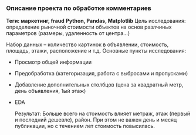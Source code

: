 ### Описание проекта по обработке комментариев
**Теги: маркетинг, fraud**
**Python, Pandas, Matplotlib**
Цель исследования: определение рыночной стоимости объектов на основ разлчиных параметров (размеры, удаленность от центра...)

Набор данных – количество картинок в объявлении, стоимость, площадь, этажи, расположение и т.д.
Основные пункты исследования:
 - Просмотр общей информации
 - Предобработка (категоризация, работа с выбросами и пропусками)
 - Добавление дополнительных столбцов (цена за квадратный метр, день объявления, 1ый этаж)
 - EDA

   Результат:
 Больше всего на стоимость влияет метраж, этаж (первый и последний дешевле), район.
При этом не важен день и месяц публикации, но с течением лет стоимость повысилась.
